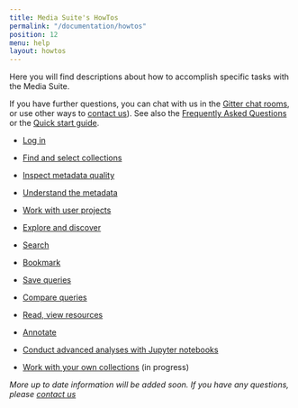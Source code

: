 ```yaml
---
title: Media Suite's HowTos
permalink: "/documentation/howtos"
position: 12
menu: help
layout: howtos
---
```


Here you will find descriptions about how to accomplish specific tasks with the Media Suite.

If you have further questions, you can chat with us in the [Gitter chat rooms](/documentation/forum), or use other ways to [contact us](/contact)). See also the [Frequently Asked Questions](/documentation/faq) or the [Quick start guide](/documentation/quick-start-guide).

* [Log in](/documentation/howtos/login)

* [Find and select collections](/documentation/howtos/data)

* [Inspect metadata quality](/labo-help/collection-inspector)

* [Understand the metadata](/labo-help/collection-inspector)

* [Work with user projects](/documentation/howtos/user-projects)

* [Explore and discover](/labo-help/exploratory-search)

* [Search](/labo-help/single-search)

* [Bookmark](/documentation/howtos/bookmark)

* [Save queries](/documentation/howtos/save-queries)

* [Compare queries](/labo-help/query-comparison)

* [Read, view resources](/labo-help/resource-viewer)

* [Annotate](/documentation/howtos/annotate)

* [Conduct advanced analyses with Jupyter notebooks](/documentation/howtos/jupyter-notebooks)

* [Work with your own collections](/documentation/howtos/user-collections) (in progress)

*More up to date information will be added soon. If you have any questions, please [contact us](/contact)*